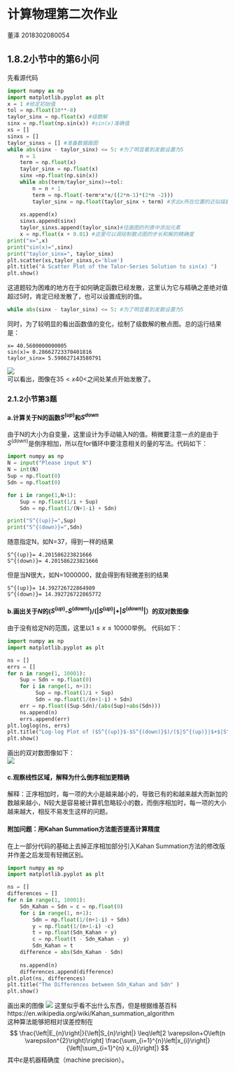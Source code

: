 # 计算物理第二次作业
董泽 2018302080054
## 1.8.2小节中的第6小问
先看源代码  
```python
import numpy as np
import matplotlib.pyplot as plt
x = 1 #给定初始值
tol = np.float(10**-8)
taylor_sinx = np.float(x) #级数解
sinx = np.float(np.sin(x)) #sin(x)准确值
xs = []
sinxs = []
taylor_sinxs = [] #准备数据画图
while abs(sinx - taylor_sinx) <= 5: #为了明显看到发散设置为5
    n = 1
    term = np.float(x) 
    taylor_sinx = np.float(x)
    sinx =np.float(np.sin(x))
    while abs(term/taylor_sinx)>=tol:
        n = n + 1
        term = np.float(-term*x*x/((2*n-1)*(2*n -2)))
        taylor_sinx = np.float(taylor_sinx + term) #求出x所在位置的近似级数解
    
    xs.append(x)
    sinxs.append(sinx)
    taylor_sinxs.append(taylor_sinx)#往画图的列表中添加元素
    x = np.float(x + 0.01) #这里可以调绘制散点图的步长和解的精确度
print("x=",x)
print("sin(x)=",sinx)
print("taylor_sinx=", taylor_sinx)
plt.scatter(xs,taylor_sinxs,c='blue')
plt.title("A Scatter Plot of the Talor-Series Solution to sin(x) ")
plt.show()
```
这道题较为困难的地方在于如何确定函数已经发散，这里认为它与精确之差绝对值超过5时，肯定已经发散了，也可以设置成别的值。
```python
while abs(sinx - taylor_sinx) <= 5: #为了明显看到发散设置为5
```
同时，为了较明显的看出函数值的变化，绘制了级数解的散点图。总的运行结果是：  
```
x= 40.5600000000005
sin(x)= 0.28662723370401816
taylor_sinx= 5.598627143580791
```
![](https://github.com/ZeDong1112/Computational_Physics/blob/master/images/2ndhomewor-taylorseries.png?raw=true)  
可以看出，图像在$35<x40<$之间处某点开始发散了。
### 2.1.2小节第3题
#### a.计算关于N的函数$S^{(up)}$和$S^{down}$
由于N的大小为自变量，这里设计为手动输入N的值。稍微要注意一点的是由于$S^{(down)}$是倒序相加，所以在for循环中要注意相关的量的写法。代码如下：  
```python
import numpy as np
N = input("Please input N")
N = int(N)
Sup = np.float(0)
Sdn = np.float(0)

for i in range(1,N+1):
    Sup = np.float(1/i + Sup)
    Sdn = np.float(1/(N+1-i) + Sdn)

print("S^{(up)}=",Sup)
print("S^{(down)}=",Sdn)
```
随意指定N，如N=37，得到一样的结果
```
S^{(up)}= 4.201586223821666
S^{(down)}= 4.201586223821666
```
但是当N很大，如N=1000000，就会得到有轻微差别的结果
```
S^{(up)}= 14.392726722864989
S^{(down)}= 14.392726722865772
```
#### b.画出关于$N$的($S^{(up)}$-$S^{(down)}$)/($|S^{(up)}|$+$|S^{(down)}|$）的双对数图像
由于没有给定N的范围，这里以$1\leq x \leq 10000$举例。
代码如下：
```python
import numpy as np
import matplotlib.pyplot as plt

ns = []
errs = []
for n in range(1, 10001):
    Sup = Sdn = np.float(0)
    for i in range(1, n+1):
         Sup = np.float(1/i + Sup)
         Sdn = np.float(1/(n+1-i) + Sdn)
    err = np.float((Sup-Sdn)/(abs(Sup)+abs(Sdn)))
    ns.append(n)
    errs.append(err)
plt.loglog(ns, errs)
plt.title("Log-log Plot of ($S^{(up)}$-$S^{(down)}$)/($|S^{(up)}|$+$|S^{(down)}|$)")
plt.show()
```
画出的双对数图像如下：  
![](https://github.com/ZeDong1112/Computational_Physics/blob/master/images/2ndhomework-loglogplot.png?raw=true)  
#### c.观察线性区域，解释为什么倒序相加更精确
解释：正序相加时，每一项的大小是越来越小的，导致已有的和越来越大而新加的数越来越小，N较大是容易被计算机忽略较小的数，而倒序相加时，每一项的大小越来越大，相反不易发生这样的问题。
#### 附加问题：用Kahan Summation方法能否提高计算精度
在上一部分代码的基础上去掉正序相加部分引入Kahan Summation方法的修改版并作差之后发现有轻微区别。
```python
import numpy as np
import matplotlib.pyplot as plt

ns = []
differences = []
for n in range(1, 10001):
    Sdn_Kahan = Sdn = c = np.float(0)
    for i in range(1, n+1):
        Sdn = np.float(1/(n+1-i) + Sdn)
        y = np.float(1/(n+1-i) -c)
        t = np.float(Sdn_Kahan + y)
        c = np.float(t - Sdn_Kahan - y)
        Sdn_Kahan = t
    difference = abs(Sdn_Kahan - Sdn)
    
    ns.append(n)
    differences.append(difference)
plt.plot(ns, differences)
plt.title("The Differences between Sdn_Kahan and Sdn" )
plt.show()

```
画出来的图像
![](https://github.com/ZeDong1112/Computational_Physics/blob/master/images/2ndhomework-difference.png?raw=true)
这里似乎看不出什么东西，但是根据维基百科https://en.wikipedia.org/wiki/Kahan_summation_algorithm  
这种算法能够把相对误差控制在
$$
\frac{\left|E_{n}\right|}{\left|S_{n}\right|} \leq\left[2 \varepsilon+O\left(n \varepsilon^{2}\right)\right] \frac{\sum_{i=1}^{n}\left|x_{i}\right|}{\left|\sum_{i=1}^{n} x_{i}\right|}
$$
其中$\varepsilon$是机器精确度（machine precision）。